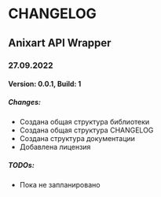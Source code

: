 # CHANGELOG

## Anixart API Wrapper

### 27.09.2022
#### Version: 0.0.1, Build: 1

##### Changes:

* Создана общая структура библиотеки
* Создана общая структура CHANGELOG
* Создана структура документации
* Добавлена лицензия

##### TODOs:

* Пока не запланировано
